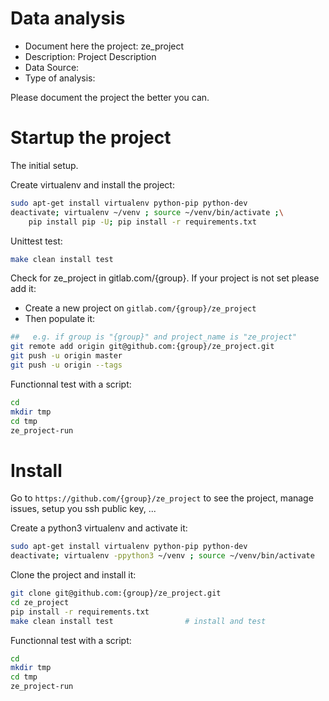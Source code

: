 # Data analysis
- Document here the project: ze_project
- Description: Project Description
- Data Source:
- Type of analysis:

Please document the project the better you can.

# Startup the project

The initial setup.

Create virtualenv and install the project:
```bash
sudo apt-get install virtualenv python-pip python-dev
deactivate; virtualenv ~/venv ; source ~/venv/bin/activate ;\
    pip install pip -U; pip install -r requirements.txt
```

Unittest test:
```bash
make clean install test
```

Check for ze_project in gitlab.com/{group}.
If your project is not set please add it:

- Create a new project on `gitlab.com/{group}/ze_project`
- Then populate it:

```bash
##   e.g. if group is "{group}" and project_name is "ze_project"
git remote add origin git@github.com:{group}/ze_project.git
git push -u origin master
git push -u origin --tags
```

Functionnal test with a script:

```bash
cd
mkdir tmp
cd tmp
ze_project-run
```

# Install

Go to `https://github.com/{group}/ze_project` to see the project, manage issues,
setup you ssh public key, ...

Create a python3 virtualenv and activate it:

```bash
sudo apt-get install virtualenv python-pip python-dev
deactivate; virtualenv -ppython3 ~/venv ; source ~/venv/bin/activate
```

Clone the project and install it:

```bash
git clone git@github.com:{group}/ze_project.git
cd ze_project
pip install -r requirements.txt
make clean install test                # install and test
```
Functionnal test with a script:

```bash
cd
mkdir tmp
cd tmp
ze_project-run
```
